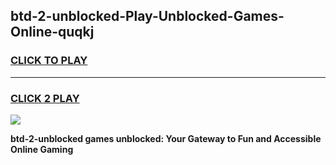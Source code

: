 
## btd-2-unblocked-Play-Unblocked-Games-Online-quqkj
<h3>
<a href="https://premium76.site?title=btd-2-unblocked&ref=25A">CLICK TO PLAY</a></h3>
<hr>

<h3>
<a href="https://premium76.site?title=btd-2-unblocked&ref=25A">CLICK 2 PLAY</a>
  
</h3>

<a href="https://premium76.site?title=btd-2-unblocked&ref=25A"><img src="https://clearcache.store/games.png"></a>


**btd-2-unblocked games unblocked: Your Gateway to Fun and Accessible Online Gaming**
